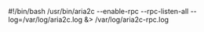 #!/bin/bash
/usr/bin/aria2c --enable-rpc --rpc-listen-all --log=/var/log/aria2c.log &> /var/log/aria2c-rpc.log
